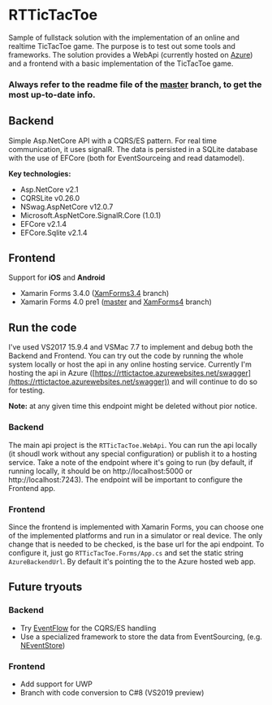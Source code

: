 # RTTicTacToe
Sample of fullstack solution with the implementation of an online and realtime TicTacToe game. The purpose is to test out some tools and frameworks. The solution provides a WebApi (currently hosted on [Azure](https://rttictactoe.azurewebsites.net/swagger)) and a frontend with a basic implementation of the TicTacToe game.

### **Always refer to the readme file of the [master](https://github.com/zleao/RTTicTacToe/tree/master) branch, to get the most up-to-date info.**

## Backend
Simple Asp.NetCore API with a CQRS/ES pattern. For real time communication, it uses signalR. The data is persisted in a SQLite database with the use of EFCore (both for EventSourceing and read datamodel).

**Key technologies:**
- Asp.NetCore v2.1
- CQRSLite v0.26.0
- NSwag.AspNetCore v12.0.7
- Microsoft.AspNetCore.SignalR.Core (1.0.1)
- EFCore v2.1.4
- EFCore.Sqlite v2.1.4

## Frontend
Support for **iOS** and **Android**
- Xamarin Forms 3.4.0 ([XamForms3.4](https://github.com/zleao/RTTicTacToe/tree/XamForms3.4) branch)
- Xamarin Forms 4.0 pre1 ([master](https://github.com/zleao/RTTicTacToe/tree/master) and [XamForms4](https://github.com/zleao/RTTicTacToe/tree/XamForms4) branch)



## Run the code
I've used VS2017 15.9.4 and VSMac 7.7 to implement and debug both the Backend and Frontend.
You can try out the code by running the whole system locally or host the api in any online hosting service. Currently I'm hosting the api in Azure ([https://rttictactoe.azurewebsites.net/swagger](https://rttictactoe.azurewebsites.net/swagger)) and will continue to do so for testing. 

**Note:** at any given time this endpoint might be deleted without pior notice.


### Backend
The main api project is the `RTTicTacToe.WebApi`. You can run the api locally (it shoudl work without any special configuration) or publish it to a hosting service. Take a note of the endpoint where it's going to run (by default, if running locally, it should be on http://localhost:5000 or http://localhost:7243). The endpoint will be important to configure the Frontend app.

### Frontend
Since the frontend is implemented with Xamarin Forms, you can choose one of the implemented platforms and run in a simulator or real device. The only change that is needed to be checked, is the base url for the api endpoint. To configure it, just go `RTTicTacToe.Forms/App.cs` and set the static string `AzureBackendUrl`. By default it's pointing the to the Azure hosted web app.

## Future tryouts
### Backend
- Try [EventFlow](https://eventflow.readthedocs.io/) for the CQRS/ES handling
- Use a specialized framework to store the data from EventSourcing, (e.g. [NEventStore](https://github.com/NEventStore/NEventStore))
### Frontend
- Add support for UWP
- Branch with code conversion to C#8 (VS2019 preview)
